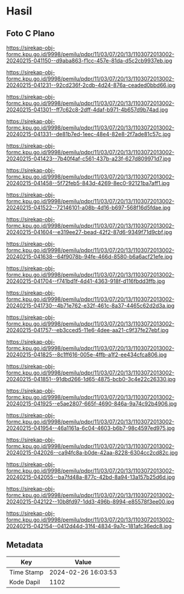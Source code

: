 # Hasil

## Foto C Plano

https://sirekap-obj-formc.kpu.go.id/9998/pemilu/pdpr/11/03/07/20/13/1103072013002-20240215-041150--d9aba863-f1cc-457e-81da-d5c2cb9937eb.jpg

https://sirekap-obj-formc.kpu.go.id/9998/pemilu/pdpr/11/03/07/20/13/1103072013002-20240215-041231--92cd236f-2cdb-4d24-876a-ceaded0bbd66.jpg

https://sirekap-obj-formc.kpu.go.id/9998/pemilu/pdpr/11/03/07/20/13/1103072013002-20240215-041301--ff7c62c8-2dff-4daf-b971-4b657d9b74ad.jpg

https://sirekap-obj-formc.kpu.go.id/9998/pemilu/pdpr/11/03/07/20/13/1103072013002-20240215-041331--de81b7ed-1eec-48e4-82e8-2f7ade81c57c.jpg

https://sirekap-obj-formc.kpu.go.id/9998/pemilu/pdpr/11/03/07/20/13/1103072013002-20240215-041423--7b40f4af-c561-437b-a23f-627d809971d7.jpg

https://sirekap-obj-formc.kpu.go.id/9998/pemilu/pdpr/11/03/07/20/13/1103072013002-20240215-041458--5f72feb5-843d-4269-8ec0-92121ba7aff1.jpg

https://sirekap-obj-formc.kpu.go.id/9998/pemilu/pdpr/11/03/07/20/13/1103072013002-20240215-041522--72146101-a08b-4d16-b697-568f16d5fdae.jpg

https://sirekap-obj-formc.kpu.go.id/9998/pemilu/pdpr/11/03/07/20/13/1103072013002-20240215-041604--e319ee27-bead-42f2-87d6-9349f71d9cbf.jpg

https://sirekap-obj-formc.kpu.go.id/9998/pemilu/pdpr/11/03/07/20/13/1103072013002-20240215-041638--64f9078b-94fe-466d-8580-b6a6acf21efe.jpg

https://sirekap-obj-formc.kpu.go.id/9998/pemilu/pdpr/11/03/07/20/13/1103072013002-20240215-041704--f741bd1f-4d41-4363-918f-d116fbdd3ffb.jpg

https://sirekap-obj-formc.kpu.go.id/9998/pemilu/pdpr/11/03/07/20/13/1103072013002-20240215-041730--4b71e762-e32f-461c-8a37-4465c62d2d3a.jpg

https://sirekap-obj-formc.kpu.go.id/9998/pemilu/pdpr/11/03/07/20/13/1103072013002-20240215-041757--eb3cced5-11e6-4dee-aa21-c9f37fe27ebf.jpg

https://sirekap-obj-formc.kpu.go.id/9998/pemilu/pdpr/11/03/07/20/13/1103072013002-20240215-041825--8c1ff616-005e-4ffb-a1f2-ee434cfca806.jpg

https://sirekap-obj-formc.kpu.go.id/9998/pemilu/pdpr/11/03/07/20/13/1103072013002-20240215-041851--91dbd266-1d65-4875-bcb0-3c4e22c26330.jpg

https://sirekap-obj-formc.kpu.go.id/9998/pemilu/pdpr/11/03/07/20/13/1103072013002-20240215-041925--e5ae2807-665f-4690-846a-9a74c92b4906.jpg

https://sirekap-obj-formc.kpu.go.id/9998/pemilu/pdpr/11/03/07/20/13/1103072013002-20240215-041954--46a1161a-6c04-4603-b6b7-98c4597ed975.jpg

https://sirekap-obj-formc.kpu.go.id/9998/pemilu/pdpr/11/03/07/20/13/1103072013002-20240215-042026--ca94fc8a-b0de-42aa-8228-6304cc2cd82c.jpg

https://sirekap-obj-formc.kpu.go.id/9998/pemilu/pdpr/11/03/07/20/13/1103072013002-20240215-042055--ba7fd48a-877c-42bd-8a94-13a157b25d6d.jpg

https://sirekap-obj-formc.kpu.go.id/9998/pemilu/pdpr/11/03/07/20/13/1103072013002-20240215-042122--10b8fd97-1dd3-496b-8994-e85578f3ee00.jpg

https://sirekap-obj-formc.kpu.go.id/9998/pemilu/pdpr/11/03/07/20/13/1103072013002-20240215-042154--0412d44d-31f4-4834-9a7c-181afc36edc8.jpg


## Metadata

| Key        | Value               |
| ---------- | ------------------- |
| Time Stamp | 2024-02-26 16:03:53 |
| Kode Dapil | 1102                |



